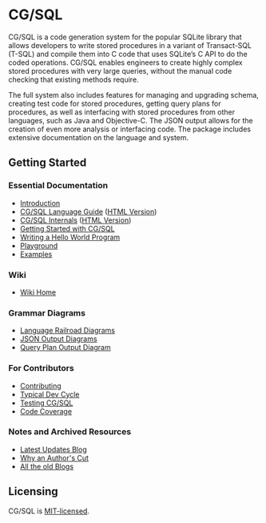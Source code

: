 # CG/SQL

CG/SQL is a code generation system for the popular SQLite library that allows developers to write stored procedures in a variant of Transact-SQL (T-SQL) and compile them into C code that uses SQLite’s C API to do the coded operations. CG/SQL enables engineers to create highly complex stored procedures with very large queries, without the manual code checking that existing methods require.

The full system also includes features for managing and upgrading schema, creating test code for stored procedures, getting query plans for procedures, as well as interfacing with stored procedures from other languages, such as Java and Objective-C. The JSON output allows for the creation of even more analysis or interfacing code. The package includes extensive documentation on the language and system.

## Getting Started

### Essential Documentation

- [Introduction](https://github.com/ricomariani/CG-SQL-author/blob/main/docs/introduction.md)
- [CG/SQL Language Guide](https://github.com/ricomariani/CG-SQL-author/blob/main/CQL_Guide/generated/guide.md) ([HTML Version](https://ricomariani.github.io/CG-SQL-author/CQL_Guide/generated/guide.html))
- [CG/SQL Internals](https://github.com/ricomariani/CG-SQL-author/blob/main/CQL_Guide/generated/internal.md) ([HTML Version](https://ricomariani.github.io/CG-SQL-author/CQL_Guide/generated/internal.html))
- [Getting Started with CG/SQL](https://github.com/ricomariani/CG-SQL-author/blob/main/docs/getting-started.md)
- [Writing a Hello World Program](https://github.com/ricomariani/CG-SQL-author/blob/main/CQL_Guide/generated/guide.md#getting-started)
- [Playground](https://github.com/ricomariani/CG-SQL-author/blob/main/docs/playground.md)
- [Examples](https://github.com/ricomariani/CG-SQL-author/wiki/Examples)

### Wiki
- [Wiki Home](https://github.com/ricomariani/CG-SQL-author/wiki/Home)

### Grammar Diagrams
- [Language Railroad Diagrams](https://ricomariani.github.io/CG-SQL-author/diagrams/railroad_diagram.html)
- [JSON Output Diagrams](https://ricomariani.github.io/CG-SQL-author/diagrams/json_output_railroad_diagram.html)
- [Query Plan Output Diagram](https://ricomariani.github.io/CG-SQL-author/diagrams/query_plan_railroad_diagram.html)

### For Contributors
- [Contributing](https://github.com/ricomariani/CG-SQL-author/blob/main/CONTRIBUTING.md)
- [Typical Dev Cycle](https://github.com/ricomariani/CG-SQL-author/blob/main/docs/dev_notes.md)
- [Testing CG/SQL](https://github.com/ricomariani/CG-SQL-author/blob/main/docs/testing.md)
- [Code Coverage](https://github.com/ricomariani/CG-SQL-author/blob/main/docs/code-coverage.md)

### Notes and Archived Resources
- [Latest Updates Blog](https://github.com/ricomariani/CG-SQL-author/wiki/CG-SQL-Blog)
- [Why an Author's Cut](https://github.com/ricomariani/CG-SQL-author/wiki/CG-SQL-Author's-Cut)
- [All the old Blogs](https://github.com/ricomariani/CG-SQL-author/wiki/CG-SQL-Blog-Archive)

## Licensing

CG/SQL is [MIT-licensed](./LICENSE).
